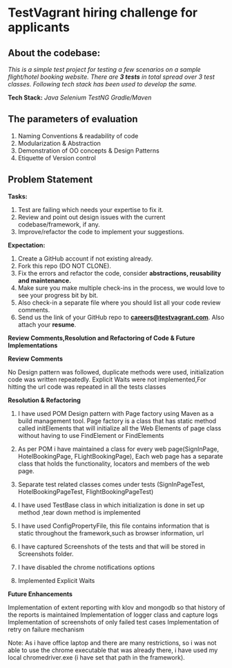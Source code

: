 # TestVagrant hiring challenge for applicants 

About the codebase:
---------------------------------
*This is a simple test project for testing a few scenarios on a sample flight/hotel booking website. There are **3 tests** in total spread over 3 test classes. Following tech stack has been used to develop the same.*

**Tech Stack:** *Java*  *Selenium* *TestNG*  *Gradle/Maven*

**The parameters of evaluation**
----------------------------------
1. Naming Conventions & readability of code
2. Modularization & Abstraction
3. Demonstration of OO concepts & Design Patterns
4. Etiquette of Version control

Problem Statement
----------------------------------
**Tasks:**

1. Test are failing which needs your expertise to fix it.
2. Review and point out design issues with the current codebase/framework, if any.
3. Improve/refactor the code to implement your suggestions.

**Expectation:**
1. Create a GitHub account if not existing already.
2. Fork this repo (DO NOT CLONE).
3. Fix the errors and refactor the code, consider **abstractions, reusability and maintenance.**
4. Make sure you make multiple check-ins in the process, we would love to see your progress bit by bit.
5. Also check-in a separate file where you should list all your code review comments.
6. Send us the link of your GitHub repo to **careers@testvagrant.com**. Also attach your **resume**.


**Review Comments,Resolution and Refactoring of Code & Future Implementations**

**Review Comments**

No Design pattern was followed, duplicate methods were used, initialization code was written repeatedly. 
Explicit Waits were not implemented,For hitting the url code was repeated in all the tests classes

**Resolution & Refactoring**

1. I have used POM Design pattern with Page factory using Maven as a build management tool.
Page factory is a class that has static method called initElements that will initialize all the Web Elements of page class without 
having to use FindElement or FindElements

2. As per POM i have maintained a class for every web page(SignInPage, HotelBookingPage, FLightBookingPage),
Each web page has a separate class that holds the functionality, locators and members of the web page.

3. Separate test related classes comes under tests (SignInPageTest, HotelBookingPageTest, FlightBookingPageTest)

4. I have used TestBase class in which initialization is done in set up method ,tear down method is implemented

5. I have used ConfigPropertyFile, this file contains information that is static throughout the framework,such as browser information, url 

6. I have captured Screenshots of the tests and that will be stored in Screenshots folder.

7. I have disabled the chrome notifications options

8. Implemented Explicit Waits

**Future Enhancements**

Implementation of  extent reporting with klov and mongodb so that history of the reports is maintained
Implementation of logger class and capture logs
Implementation of screenshots of only failed test cases
Implementation of retry on failure mechanism



Note:
As i have office laptop and there are many restrictions, so i was not able to use the chrome executable that was already there, i have used my local chromedriver.exe (i have set that path in the framework).


